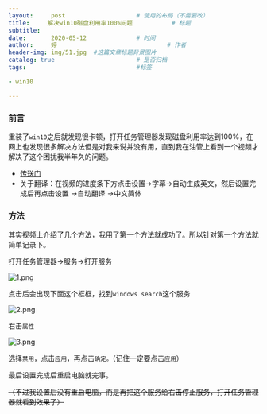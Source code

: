 ```yaml
---
layout:     post   				    # 使用的布局（不需要改）
title:     解决win10磁盘利用率100%问题			# 标题 
subtitle:  
date:       2020-05-12				# 时间
author:     婷                               # 作者
header-img: img/51.jpg 	#这篇文章标题背景图片
catalog: true 						# 是否归档
tags:								#标签

- win10

---
```




### 前言

重装了`win10`之后就发现很卡顿，打开任务管理器发现磁盘利用率达到100%，在网上也发现很多解决方法但是对我来说并没有用，直到我在油管上看到一个视频才解决了这个困扰我半年久的问题。

- [传送门](https://www.youtube.com/watch?v=Enh3gPc3HVs&feature=youtu.be)
- 关于翻译：在视频的进度条下方点击设置->字幕->自动生成英文，然后设置完成后再点击设置 ->自动翻译 ->中文简体 



### 方法

其实视频上介绍了几个方法，我用了第一个方法就成功了。所以针对第一个方法就简单记录下。

打开任务管理器->服务->打开服务

![1.png](https://i.loli.net/2021/02/13/pWOZG6VnrRyzTcX.png)



点击后会出现下面这个框框，找到`windows search`这个服务

![2.png](https://i.loli.net/2021/02/13/Ruo7mY9zZa4yTfO.png)

右击`属性`

![3.png](https://i.loli.net/2021/02/13/EvIuh8WsKGRdYLc.png)

选择`禁用`，点击`应用`，再点击`确定。`（记住一定要点击`应用`）

最后设置完成后重启电脑就完事。

~~（不过我设置后没有重启电脑，而是再把这个服务给右击停止服务，打开任务管理器就看到效果了）~~





